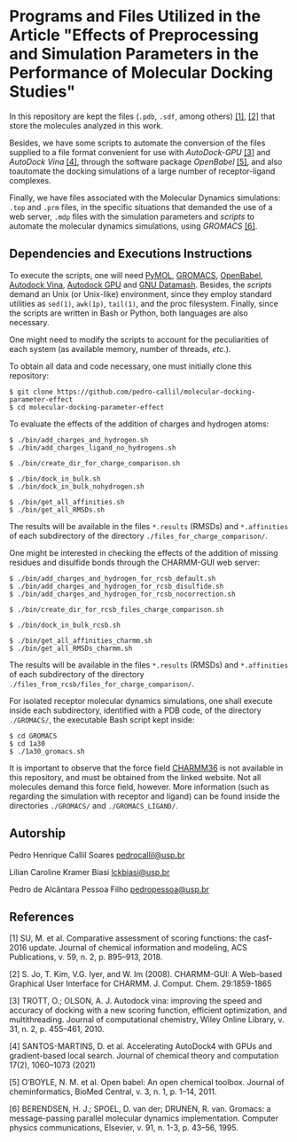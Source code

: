 Programs and Files Utilized in the Article "Effects of Preprocessing and Simulation Parameters in the Performance of Molecular Docking Studies"
===============================================================================================================================================

In this repository are kept the files (`.pdb`, `.sdf`, among
others) [[1]](#1), [[2]](#2) that store the molecules analyzed in this work.

Besides, we have some scripts to automate the conversion of the files supplied
to a file format convenient for use with _AutoDock-GPU_ [[3]](#3) and _AutoDock
Vina_ [[4]](#4), through the software package _OpenBabel_ [[5]](#5), and also
toautomate the docking simulations of a large number of receptor-ligand
complexes.

Finally, we have files associated with the Molecular Dynamics simulations:
`.top` and `.prm` files, in the specific situations that demanded the use of a
web server, `.mdp` files with the simulation parameters and _scripts_ to
automate the molecular dynamics simulations, using _GROMACS_ [[6]](#6).

Dependencies and Executions Instructions
----------------------------------------

To execute the scripts, one will need
[PyMOL](https://pymol.org/2/),
[GROMACS](https://www.gromacs.org/),
[OpenBabel](https://openbabel.org/wiki/Main_Page),
[Autodock Vina](https://vina.scripps.edu/),
[Autodock GPU](https://github.com/ccsb-scripps/AutoDock-GPU) and
[GNU Datamash](https://www.gnu.org/software/datamash/).
Besides, the _scripts_ demand an Unix (or Unix-like) environment, since they
employ standard utilities as `sed(1)`, `awk(1p)`, `tail(1)`, and the proc
filesystem. Finally, since the scripts are written in Bash or Python, both
languages are also necessary.

One might need to modify the scripts to account for the peculiarities of each
system (as available memory, number of threads, _etc._).

To obtain all data and code necessary, one must initially clone this repository:

```
$ git clone https://github.com/pedro-callil/molecular-docking-parameter-effect
$ cd molecular-docking-parameter-effect
```

To evaluate the effects of the addition of charges and hydrogen atoms:

```
$ ./bin/add_charges_and_hydrogen.sh
$ ./bin/add_charges_ligand_no_hydrogens.sh

$ ./bin/create_dir_for_charge_comparison.sh

$ ./bin/dock_in_bulk.sh
$ ./bin/dock_in_bulk_nohydrogen.sh

$ ./bin/get_all_affinities.sh
$ ./bin/get_all_RMSDs.sh
```

The results will be available in the files `*.results` (RMSDs) and `*.affinities`
of each subdirectory of the directory `./files_for_charge_comparison/`.

One might be interested in checking the effects of the addition of missing
residues and disulfide bonds through the CHARMM-GUI web server:

```
$ ./bin/add_charges_and_hydrogen_for_rcsb_default.sh
$ ./bin/add_charges_and_hydrogen_for_rcsb_disulfide.sh
$ ./bin/add_charges_and_hydrogen_for_rcsb_nocorrection.sh

$ ./bin/create_dir_for_rcsb_files_charge_comparison.sh

$ ./bin/dock_in_bulk_rcsb.sh

$ ./bin/get_all_affinities_charmm.sh
$ ./bin/get_all_RMSDs_charmm.sh
```

The results will be available in the files `*.results` (RMSDs) and `*.affinities`
of each subdirectory of the directory `./files_from_rcsb/files_for_charge_comparison/`.

For isolated receptor molecular dynamics simulations, one shall execute inside
each subdirectory, identified with a PDB code, of the directory `./GROMACS/`, the
executable Bash script kept inside:

```
$ cd GROMACS
$ cd 1a30
$ ./1a30_gromacs.sh
```

It is important to observe that the force field
[CHARMM36](https://mackerell.umaryland.edu/charmm_ff.shtml#gromacs) is not
available in this repository, and must be obtained from the linked website.
Not all molecules demand this force field, however. More information (such as
regarding the simulation with receptor and ligand) can be found inside the
directories `./GROMACS/` and `./GROMACS_LIGAND/`.

Autorship
---------------------

Pedro Henrique Callil Soares <pedrocallil@usp.br>

Lilian Caroline Kramer Biasi <lckbiasi@usp.br>

Pedro de Alcântara Pessoa Filho <pedropessoa@usp.br>

References
-----------

<a id="1">[1]</a>
SU, M. et al. Comparative assessment of scoring functions: the casf-2016 update. Journal
of chemical information and modeling, ACS Publications, v. 59, n. 2, p. 895–913, 2018.


<a id="2">[2]</a>
S. Jo, T. Kim, V.G. Iyer, and W. Im (2008). CHARMM-GUI: A Web-based Graphical User
Interface for CHARMM. J. Comput. Chem. 29:1859-1865

<a id="3">[3]</a>
TROTT, O.; OLSON, A. J. Autodock vina: improving the speed and accuracy of docking
with a new scoring function, efficient optimization, and multithreading. Journal of
computational chemistry, Wiley Online Library, v. 31, n. 2, p. 455–461, 2010.

<a id="4">[4]</a>
SANTOS-MARTINS, D. et al.  Accelerating AutoDock4 with GPUs and gradient-based local
search. Journal of chemical theory and computation 17(2), 1060–1073 (2021)

<a id="5">[5]</a>
O’BOYLE, N. M. et al. Open babel: An open chemical toolbox. Journal of cheminformatics,
BioMed Central, v. 3, n. 1, p. 1–14, 2011.

<a id="6">[6]</a>
BERENDSEN, H. J.; SPOEL, D. van der; DRUNEN, R. van. Gromacs: a message-passing
parallel molecular dynamics implementation. Computer physics communications, Elsevier,
v. 91, n. 1-3, p. 43–56, 1995.
